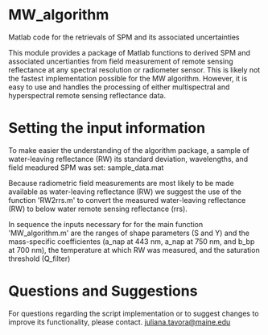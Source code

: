 # MW_algorithm
Matlab code for the retrievals of SPM and its associated uncertainties

This module provides a package of Matlab functions to derived SPM and associated uncertianties from field measurement of remote sensing reflectance at any spectral resolution or radiometer sensor. This is likely not the fastest implementation possible for the MW algorithm. However, it is easy to use and handles the processing of either multispectral and hyperspectral remote sensing reflectance data. 


# Setting the input information 

To make easier the understanding of the algorithm package, a sample of water-leaving reflectance (RW) its standard deviation, wavelengths, and  field meadured SPM was set: sample_data.mat 


Because radiometric field measurements are most likely to be made available as water-leaving reflectance (RW) we suggest the use of the function 'RW2rrs.m' to convert the measured water-leaving reflectance (RW) to below water remote sensing reflectance (rrs). 

In sequence the inputs necessary for for the main function 'MW_algorithm.m' are the ranges of shape parameters (S and Y) and the mass-specific coefficientes (a_nap at 443 nm, a_nap at 750 nm, and b_bp at 700 nm), the temperature at which RW was measured, and the saturation threshold (Q_filter)

# Questions and Suggestions

For questions regarding the script implementation or to suggest changes to improve its functionality, please contact. juliana.tavora@maine.edu
